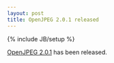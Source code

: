 ```yaml
---
layout: post
title: OpenJPEG 2.0.1 released
---
```

{% include JB/setup %}

[OpenJPEG 2.0.1](https://github.com/uclouvain/openjpeg/releases/tag/version.2.0.1) has been released.